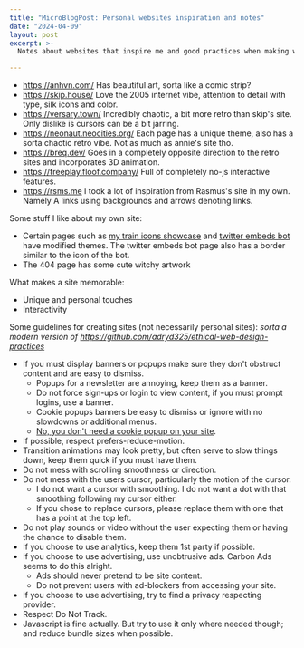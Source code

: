 ```yaml
---
title: "MicroBlogPost: Personal websites inspiration and notes"
date: "2024-04-09"
layout: post
excerpt: >-
  Notes about websites that inspire me and good practices when making websites

---
```


 - https://anhvn.com/ Has beautiful art, sorta like a comic strip? 
 - https://skip.house/ Love the 2005 internet vibe, attention to detail with type, silk icons and color.
 - https://versary.town/ Incredibly chaotic, a bit more retro than skip's site. Only dislike is cursors can be a bit jarring.
 - https://neonaut.neocities.org/ Each page has a unique theme, also has a sorta chaotic retro vibe. Not as much as annie's site tho.
 - https://breq.dev/ Goes in a completely opposite direction to the retro sites and incorporates 3D animation.
 - https://freeplay.floof.company/ Full of completely no-js interactive features. 
 - https://rsms.me I took a lot of inspiration from Rasmus's site in my own. Namely A links using backgrounds and arrows denoting links.


Some stuff I like about my own site:
 - Certain pages such as [my train icons showcase](/things/trains) and [twitter embeds bot](https://adryd.com/things/twitter-embeds/) have modified themes. The twitter embeds bot page also has a border similar to the icon of the bot.
 - The 404 page has some cute witchy artwork
 
What makes a site memorable:
 - Unique and personal touches
 - Interactivity

Some guidelines for creating sites (not necessarily personal sites):
*sorta a modern version of https://github.com/adryd325/ethical-web-design-practices*
 - If you must display banners or popups make sure they don't obstruct content and are easy to dismiss.
   - Popups for a newsletter are annoying, keep them as a banner.
   - Do not force sign-ups or login to view content, if you must prompt logins, use a banner.
   - Cookie popups banners be easy to dismiss or ignore with no slowdowns or additional menus.
   - [No, you don't need a cookie popup on your site](https://www.indiehackers.com/post/no-you-dont-need-a-cookie-popup-on-your-site-f932fd87ac).
 - If possible, respect prefers-reduce-motion.
 - Transition animations may look pretty, but often serve to slow things down, keep them quick if you must have them.
 - Do not mess with scrolling smoothness or direction.
 - Do not mess with the users cursor, particularly the motion of the cursor.
   - I do not want a cursor with smoothing. I do not want a dot with that smoothing following my cursor either.
   - If you chose to replace cursors, please replace them with one that has a point at the top left.
 - Do not play sounds or video without the user expecting them or having the chance to disable them.
 - If you choose to use analytics, keep them 1st party if possible. 
 - If you choose to use advertising, use unobtrusive ads. Carbon Ads seems to do this alright.
   - Ads should never pretend to be site content.
   - Do not prevent users with ad-blockers from accessing your site.
 - If you choose to use advertising, try to find a privacy respecting provider.
 - Respect Do Not Track.
 - Javascript is fine actually. But try to use it only where needed though; and reduce bundle sizes when possible.